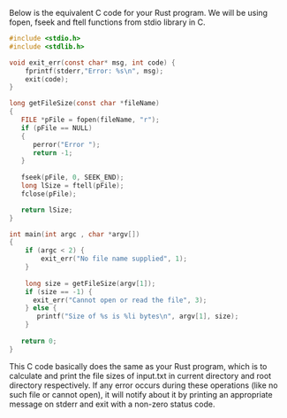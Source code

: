 Below is the equivalent C code for your Rust program. We will be using fopen, fseek and ftell functions from stdio library in C.

```c
#include <stdio.h>
#include <stdlib.h>

void exit_err(const char* msg, int code) {
    fprintf(stderr,"Error: %s\n", msg);
    exit(code);
}

long getFileSize(const char *fileName) 
{
   FILE *pFile = fopen(fileName, "r");
   if (pFile == NULL) 
   {
      perror("Error ");
      return -1;
   }
   
   fseek(pFile, 0, SEEK_END);
   long lSize = ftell(pFile);
   fclose(pFile);

   return lSize;
}

int main(int argc , char *argv[])
{
    if (argc < 2) {
        exit_err("No file name supplied", 1);
    }
    
    long size = getFileSize(argv[1]);
    if (size == -1) {
      exit_err("Cannot open or read the file", 3);
    } else {
       printf("Size of %s is %li bytes\n", argv[1], size);
    }
    
   return 0;
}
```
This C code basically does the same as your Rust program, which is to calculate and print the file sizes of input.txt in current directory and root directory respectively. If any error occurs during these operations (like no such file or cannot open), it will notify about it by printing an appropriate message on stderr and exit with a non-zero status code.

